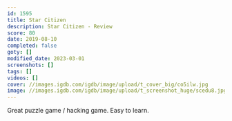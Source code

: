 ```yaml
---
id: 1595
title: Star Citizen
description: Star Citizen - Review
score: 80
date: 2019-08-10
completed: false
goty: []
modified_date: 2023-03-01
screenshots: []
tags: []
videos: []
cover: //images.igdb.com/igdb/image/upload/t_cover_big/co5ilw.jpg
image: //images.igdb.com/igdb/image/upload/t_screenshot_huge/scedu8.jpg
---
```

Great puzzle game / hacking game. Easy to learn.